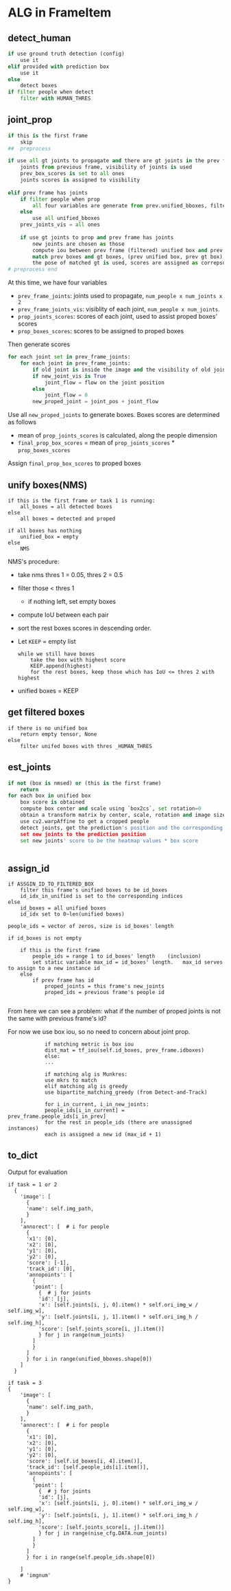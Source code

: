 # ALG in FrameItem

## detect_human

```python
if use ground truth detection (config)
	use it
elif provided with prediction box
	use it
else
	detect boxes
if filter people when detect
	filter with HUMAN_THRES
```

## joint_prop

```python
if this is the first frame
	skip
##  preprocess

if use all gt joints to propagate and there are gt joints in the prev frame
	joints from previous frame, visibility of joints is used
    prev_box_scores is set to all ones
	joints scores is assigned to visibility
    
elif prev frame has joints
	if filter people when prop
		all four variables are generate from prev.unified_bboxes, filtered with PROP_HUMAN_THRES
	else
    	use all unified_bboxes
    prev_joints_vis = all ones
    
    if use gt joints to prop and prev frame has joints
        new joints are chosen as those 
        compute iou between prev frame (filtered) unified box and prev gt boxes
        match prev boxes and gt boxes, (prev unified box, prev gt box), similarity is IoU
		the pose of matched gt is used, scores are assigned as correpsonding prev unidifed boxes
# preprocess end
```

At this time, we have four variables

- `prev_frame_joints`: joints used to propagate, `num_people x num_joints x 2`
- `prev_frame_joints_vis`: visiblity of each joint, `num_people x num_joints`.
- `prop_joints_scores`: scores of each joint, used to assist proped boxes' scores
- `prop_boxes_scores`: scores to be assigned to proped boxes

Then generate scores

```python
for each joint set in prev_frame_joints:
    for each joint in prev_frame_joints:
        if old joint is inside the image and the visibility of old joint is True, then the corresponding new_joint_vis is True. Note that new_joint_vis is not the visibility of the newly proped joint
        if new_joint_vis is True
        	joint_flow = flow on the joint position
        else
        	joint_flow = 0
		new_proped_joint = joint_pos + joint_flow

```

Use all `new_proped_joints` to generate boxes. Boxes scores are determined as follows

-  mean of `prop_joints_scores` is calculated, along the people dimension
- `final_prop_box_scores` =  mean of `prop_joints_scores` * `prop_boxes_scores`

Assign `final_prop_box_scores` to proped boxes



## unify boxes(NMS)

```
if this is the first frame or task 1 is running:
	all_boxes = all detected boxes
else
	all boxes = detected and proped

if all boxes has nothing
	unified_box = empty
else
	NMS
```

NMS's procedure:

- take nms thres 1 = 0.05, thres 2 = 0.5

- filter those < thres 1

    - if nothing left, set empty boxes

- compute IoU between each pair

- sort the rest boxes scores in descending order.

- Let `KEEP` = empty list

    ```
    while we still have boxes
    	take the box with highest score
    	KEEP.append(highest)
    	for the rest boxes, keep those which has IoU <= thres 2 with highest
    ```

- unified boxes = KEEP





## get filtered boxes

```
if there is no unified box
	return empty tensor, None
else
	filter unifed boxes with thres _HUMAN_THRES
```



## est_joints

```python
if not (box is nmsed) or (this is the first frame) 
	return
for each box in unified box
	box score is obtained
    compute box center and scale using `box2cs`, set rotation=0
    obtain a transform matrix by center, scale, rotation and image size, image size is the size to input to the joint estimation model
    use cv2.warpAffine to get a cropped people
    detect joints, get the prediction's position and the corresponding heatmap value
	set new joints to the prediction position
    set new joints' score to be the heatmap values * box score
    
```

## assign_id

```
if ASSGIN_ID_TO_FILTERED_BOX
	filter this frame's unified boxes to be id_boxes
	id_idx_in_unified is set to the corresponding indices 
else
	id_boxes = all unified boxes
	id_idx set to 0~len(unified boxes)

people_ids = vector of zeros, size is id_boxes' length

if id_boxes is not empty

    if this is the first frame
        people_ids = range 1 to id_boxes' length	(inclusion)
        set static variable max_id = id_boxes' length.   max_id serves to assign to a new instance id
    else
        if prev frame has id
            proped_joints = this frame's new_joints
            proped_ids = previous frame's people id
	
```

From here we can see a problem: what if the number of proped joints is not the same with previous frame's id?

For now we use box iou, so no need to concern about joint prop.

```
            if matching metric is box iou
            dist_mat = tf_iou(self.id_boxes, prev_frame.idboxes)
            else:
            ...

            if matching alg is Munkres:
            use mkrs to match
            elif matching alg is greedy
            use bipartite_matching_greedy (from Detect-and-Track)

            for i_in_current, i_in_new_joints:
            people_ids[i_in_current] = prev_frame.people_ids[i_in_prev]
            for the rest in people_ids (there are unassigned instances)
            each is assigned a new id (max_id + 1) 

```



## to_dict

Output for evaluation

```
if task = 1 or 2
  {
    'image': [
      {
      'name': self.img_path,
      }
    ],
    'annorect': [  # i for people
      {
      'x1': [0],
      'x2': [0],
      'y1': [0],
      'y2': [0],
      'score': [-1],
      'track_id': [0],
      'annopoints': [
        {
        'point': [
          {  # j for joints
          'id': [j],
          'x': [self.joints[i, j, 0].item() * self.ori_img_w / self.img_w],
          'y': [self.joints[i, j, 1].item() * self.ori_img_h / self.img_h],
          'score': [self.joints_score[i, j].item()]
          } for j in range(num_joints)
        ]
        }
      ]
      } for i in range(unified_bboxes.shape[0])
    ]
  }
```

```
if task = 3
{
    'image': [
      {
      'name': self.img_path,
      }
    ],
    'annorect': [  # i for people
      {
      'x1': [0],
      'x2': [0],
      'y1': [0],
      'y2': [0],
      'score': [self.id_boxes[i, 4].item()],
      'track_id': [self.people_ids[i].item()],
      'annopoints': [
        {
        'point': [
          {  # j for joints
          'id': [j],
          'x': [self.joints[i, j, 0].item() * self.ori_img_w / self.img_w],
          'y': [self.joints[i, j, 1].item() * self.ori_img_h / self.img_h],
          'score': [self.joints_score[i, j].item()]
          } for j in range(nise_cfg.DATA.num_joints)
        ]
        }
      ]
      } for i in range(self.people_ids.shape[0])
    
    ]
    # 'imgnum'
}
```


